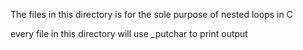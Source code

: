 The files in this directory is for the sole purpose of nested loops in C

every file in this directory will use _putchar to print output
